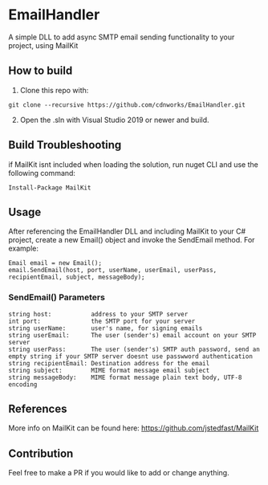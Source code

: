 # EmailHandler
 A simple DLL to add async SMTP email sending functionality to your project, using MailKit

## How to build
 1. Clone this repo with:
 ```
 git clone --recursive https://github.com/cdnworks/EmailHandler.git
 ```
 2. Open the .sln with Visual Studio 2019 or newer and build.

## Build Troubleshooting
 if MailKit isnt included when loading the solution, run nuget CLI and use the following command:
 ```
 Install-Package MailKit
 ```

## Usage
 After referencing the EmailHandler DLL and including MailKit to your C# project, create a new Email() object and invoke the SendEmail method.
 For example:
 ```
 Email email = new Email();
 email.SendEmail(host, port, userName, userEmail, userPass, recipientEmail, subject, messageBody);
 ```
 
### SendEmail() Parameters
```
string host:           address to your SMTP server
int port:              the SMTP port for your server
string userName:       user's name, for signing emails
string userEmail:      The user (sender's) email account on your SMTP server
string userPass:       The user (sender's) SMTP auth password, send an empty string if your SMTP server doesnt use passwword authentication
string recipientEmail: Destination address for the email
string subject:        MIME format message email subject
string messageBody:    MIME format message plain text body, UTF-8 encoding
```

## References
 More info on MailKit can be found here: https://github.com/jstedfast/MailKit
 
## Contribution
 Feel free to make a PR if you would like to add or change anything.
